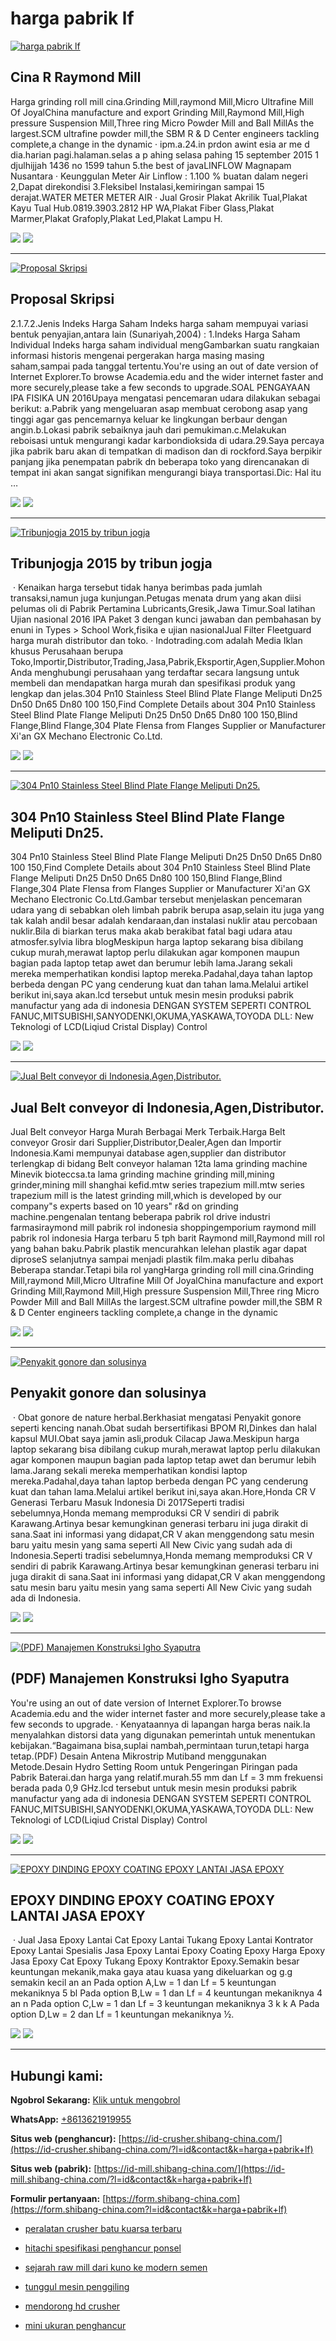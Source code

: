 # harga pabrik lf

<a href="https://swt.shibang-china.com/?l=id&img&k=harga+pabrik+lf" target="_blank">![harga pabrik lf](http://static.shibang-china.com/all-800x300/592.jpg)</a>

## Cina R Raymond Mill
Harga grinding roll mill cina.Grinding Mill,raymond Mill,Micro Ultrafine Mill Of JoyalChina manufacture and export Grinding Mill,Raymond Mill,High pressure Suspension Mill,Three ring Micro Powder Mill and Ball MillAs the largest.SCM ultrafine powder mill,the SBM R &amp; D Center engineers tackling complete,a change in the dynamic&nbsp;&#0183;&#32;ipm.a.24.in prdon awint esia ar me d dia.harian pagi.halaman.selas a p ahing selasa pahing 15 september 2015 1 djulhijjah 1436 no 1599 tahun 5.the best of javaLINFLOW Magnapam Nusantara&nbsp;&#0183;&#32;Keunggulan Meter Air Linflow : 1.100 % buatan dalam negeri 2,Dapat direkondisi 3.Fleksibel Instalasi,kemiringan sampai 15 derajat.WATER METER METER AIR&nbsp;&#0183;&#32;Jual Grosir Plakat Akrilik Tual,Plakat Kayu Tual Hub.0819.3903.2812 HP WA,Plakat Fiber Glass,Plakat Marmer,Plakat Grafoply,Plakat Led,Plakat Lampu H.


<a href="https://whatsapp.shibangsoft.com/WhatsApp.php" target="_blank" title="WhatsApp">![](http://static.shibang-china.com/icon/whatsapp.png)</a> <a href="https://swt.shibang-china.com/?l=id&icon&k=harga+pabrik+lf" target="_blank">![](http://static.shibang-china.com/icon/chat-id.png)</a>

---

<a href="https://swt.shibang-china.com/?l=id&img&k=harga+pabrik+lf" target="_blank">![Proposal Skripsi](http://static.shibang-china.com/all-800x300/731.jpg)</a>

## Proposal Skripsi
2.1.7.2.Jenis Indeks Harga Saham Indeks harga saham mempuyai variasi bentuk penyajian,antara lain (Sunariyah,2004) : 1.Indeks Harga Saham Individual Indeks harga saham individual mengGambarkan suatu rangkaian informasi historis mengenai pergerakan harga masing masing saham,sampai pada tanggal tertentu.You're using an out of date version of Internet Explorer.To browse Academia.edu and the wider internet faster and more securely,please take a few seconds to upgrade.SOAL PENGAYAAN IPA FISIKA UN 2016Upaya mengatasi pencemaran udara dilakukan sebagai berikut: a.Pabrik yang mengeluaran asap membuat cerobong asap yang tinggi agar gas pencemarnya keluar ke lingkungan berbaur dengan angin.b.Lokasi pabrik sebaiknya jauh dari pemukiman.c.Melakukan reboisasi untuk mengurangi kadar karbondioksida di udara.29.Saya percaya jika pabrik baru akan di tempatkan di madison dan di rockford.Saya berpikir panjang jika penempatan pabrik dn beberapa toko yang direncanakan di tempat ini akan sangat signifikan mengurangi biaya transportasi.Dic: Hal itu …


<a href="https://whatsapp.shibangsoft.com/WhatsApp.php" target="_blank" title="WhatsApp">![](http://static.shibang-china.com/icon/whatsapp.png)</a> <a href="https://swt.shibang-china.com/?l=id&icon&k=harga+pabrik+lf" target="_blank">![](http://static.shibang-china.com/icon/chat-id.png)</a>

---

<a href="https://swt.shibang-china.com/?l=id&img&k=harga+pabrik+lf" target="_blank">![Tribunjogja 2015 by tribun jogja](http://static.shibang-china.com/all-800x300/299.jpg)</a>

## Tribunjogja 2015 by tribun jogja
&nbsp;&#0183;&#32;Kenaikan harga tersebut tidak hanya berimbas pada jumlah transaksi,namun juga kunjungan.Petugas menata drum yang akan diisi pelumas oli di Pabrik Pertamina Lubricants,Gresik,Jawa Timur.Soal latihan Ujian nasional 2016 IPA Paket 3 dengan kunci jawaban dan pembahasan by enuni in Types &gt; School Work,fisika e ujian nasionalJual Filter Fleetguard harga murah distributor dan toko.&nbsp;&#0183;&#32;Indotrading.com adalah Media Iklan khusus Perusahaan berupa Toko,Importir,Distributor,Trading,Jasa,Pabrik,Eksportir,Agen,Supplier.Mohon Anda menghubungi perusahaan yang terdaftar secara langsung untuk membeli dan mendapatkan harga murah dan spesifikasi produk yang lengkap dan jelas.304 Pn10 Stainless Steel Blind Plate Flange Meliputi Dn25 Dn50 Dn65 Dn80 100 150,Find Complete Details about 304 Pn10 Stainless Steel Blind Plate Flange Meliputi Dn25 Dn50 Dn65 Dn80 100 150,Blind Flange,Blind Flange,304 Plate Flensa from Flanges Supplier or Manufacturer Xi'an GX Mechano Electronic Co.Ltd.


<a href="https://whatsapp.shibangsoft.com/WhatsApp.php" target="_blank" title="WhatsApp">![](http://static.shibang-china.com/icon/whatsapp.png)</a> <a href="https://swt.shibang-china.com/?l=id&icon&k=harga+pabrik+lf" target="_blank">![](http://static.shibang-china.com/icon/chat-id.png)</a>

---

<a href="https://swt.shibang-china.com/?l=id&img&k=harga+pabrik+lf" target="_blank">![304 Pn10 Stainless Steel Blind Plate Flange Meliputi Dn25.](http://static.shibang-china.com/all-800x300/875.jpg)</a>

## 304 Pn10 Stainless Steel Blind Plate Flange Meliputi Dn25.
304 Pn10 Stainless Steel Blind Plate Flange Meliputi Dn25 Dn50 Dn65 Dn80 100 150,Find Complete Details about 304 Pn10 Stainless Steel Blind Plate Flange Meliputi Dn25 Dn50 Dn65 Dn80 100 150,Blind Flange,Blind Flange,304 Plate Flensa from Flanges Supplier or Manufacturer Xi'an GX Mechano Electronic Co.Ltd.Gambar tersebut menjelaskan pencemaran udara yang di sebabkan oleh limbah pabrik berupa asap,selain itu juga yang tak kalah andil besar adalah kendaraan,dan instalasi nuklir atau percobaan nuklir.Bila di biarkan terus maka akab berakibat fatal bagi udara atau atmosfer.sylvia libra blogMeskipun harga laptop sekarang bisa dibilang cukup murah,merawat laptop perlu dilakukan agar komponen maupun bagian pada laptop tetap awet dan berumur lebih lama.Jarang sekali mereka memperhatikan kondisi laptop mereka.Padahal,daya tahan laptop berbeda dengan PC yang cenderung kuat dan tahan lama.Melalui artikel berikut ini,saya akan.lcd tersebut untuk mesin mesin produksi pabrik manufactur yang ada di indonesia DENGAN SYSTEM SEPERTI CONTROL FANUC,MITSUBISHI,SANYODENKI,OKUMA,YASKAWA,TOYODA DLL: New Teknologi of LCD(Liqiud Cristal Display) Control


<a href="https://whatsapp.shibangsoft.com/WhatsApp.php" target="_blank" title="WhatsApp">![](http://static.shibang-china.com/icon/whatsapp.png)</a> <a href="https://swt.shibang-china.com/?l=id&icon&k=harga+pabrik+lf" target="_blank">![](http://static.shibang-china.com/icon/chat-id.png)</a>

---

<a href="https://swt.shibang-china.com/?l=id&img&k=harga+pabrik+lf" target="_blank">![Jual Belt conveyor di Indonesia,Agen,Distributor.](http://static.shibang-china.com/all-800x300/650.jpg)</a>

## Jual Belt conveyor di Indonesia,Agen,Distributor.
Jual Belt conveyor Harga Murah Berbagai Merk Terbaik.Harga Belt conveyor Grosir dari Supplier,Distributor,Dealer,Agen dan Importir Indonesia.Kami mempunyai database agen,supplier dan distributor terlengkap di bidang Belt conveyor halaman 12ta lama grinding machine Minevik bioteccsa.ta lama grinding machine grinding mill,mining grinder,mining mill shanghai kefid.mtw series trapezium mill.mtw series trapezium mill is the latest grinding mill,which is developed by our company&quot;s experts based on 10 years&quot; r&amp;d on grinding machine.pengenalan tentang beberapa pabrik rol drive industri farmasiraymond mill pabrik rol indonesia shoppingemporium raymond mill pabrik rol indonesia Harga terbaru 5 tph barit Raymond mill,Raymond mill rol yang bahan baku.Pabrik plastik mencurahkan lelehan plastik agar dapat diproseS selanjutnya sampai menjadi plastik film.maka perlu dibahas Beberapa standar.Tetapi bila rol yangHarga grinding roll mill cina.Grinding Mill,raymond Mill,Micro Ultrafine Mill Of JoyalChina manufacture and export Grinding Mill,Raymond Mill,High pressure Suspension Mill,Three ring Micro Powder Mill and Ball MillAs the largest.SCM ultrafine powder mill,the SBM R &amp; D Center engineers tackling complete,a change in the dynamic


<a href="https://whatsapp.shibangsoft.com/WhatsApp.php" target="_blank" title="WhatsApp">![](http://static.shibang-china.com/icon/whatsapp.png)</a> <a href="https://swt.shibang-china.com/?l=id&icon&k=harga+pabrik+lf" target="_blank">![](http://static.shibang-china.com/icon/chat-id.png)</a>

---

<a href="https://swt.shibang-china.com/?l=id&img&k=harga+pabrik+lf" target="_blank">![Penyakit gonore dan solusinya](http://static.shibang-china.com/all-800x300/707.jpg)</a>

## Penyakit gonore dan solusinya
&nbsp;&#0183;&#32;Obat gonore de nature herbal.Berkhasiat mengatasi Penyakit gonore seperti kencing nanah.Obat sudah bersertifikasi BPOM RI,Dinkes dan halal kapsul MUI.Obat saya jamin asli,produk Cilacap Jawa.Meskipun harga laptop sekarang bisa dibilang cukup murah,merawat laptop perlu dilakukan agar komponen maupun bagian pada laptop tetap awet dan berumur lebih lama.Jarang sekali mereka memperhatikan kondisi laptop mereka.Padahal,daya tahan laptop berbeda dengan PC yang cenderung kuat dan tahan lama.Melalui artikel berikut ini,saya akan.Hore,Honda CR V Generasi Terbaru Masuk Indonesia Di 2017Seperti tradisi sebelumnya,Honda memang memproduksi CR V sendiri di pabrik Karawang.Artinya besar kemungkinan generasi terbaru ini juga dirakit di sana.Saat ini informasi yang didapat,CR V akan menggendong satu mesin baru yaitu mesin yang sama seperti All New Civic yang sudah ada di Indonesia.Seperti tradisi sebelumnya,Honda memang memproduksi CR V sendiri di pabrik Karawang.Artinya besar kemungkinan generasi terbaru ini juga dirakit di sana.Saat ini informasi yang didapat,CR V akan menggendong satu mesin baru yaitu mesin yang sama seperti All New Civic yang sudah ada di Indonesia.


<a href="https://whatsapp.shibangsoft.com/WhatsApp.php" target="_blank" title="WhatsApp">![](http://static.shibang-china.com/icon/whatsapp.png)</a> <a href="https://swt.shibang-china.com/?l=id&icon&k=harga+pabrik+lf" target="_blank">![](http://static.shibang-china.com/icon/chat-id.png)</a>

---

<a href="https://swt.shibang-china.com/?l=id&img&k=harga+pabrik+lf" target="_blank">![(PDF) Manajemen Konstruksi Igho Syaputra](http://static.shibang-china.com/all-800x300/87.jpg)</a>

## (PDF) Manajemen Konstruksi Igho Syaputra
You're using an out of date version of Internet Explorer.To browse Academia.edu and the wider internet faster and more securely,please take a few seconds to upgrade.&nbsp;&#0183;&#32;Kenyataannya di lapangan harga beras naik.Ia menyalahkan distorsi data yang digunakan pemerintah untuk menentukan kebijakan.“Bagaimana bisa,suplai nambah,permintaan turun,tetapi harga tetap.(PDF) Desain Antena Mikrostrip Mutiband menggunakan Metode.Desain Hydro Setting Room untuk Pengeringan Piringan pada Pabrik Baterai.dan harga yang relatif.murah.55 mm dan Lf = 3 mm frekuensi berada pada 0,9 GHz.lcd tersebut untuk mesin mesin produksi pabrik manufactur yang ada di indonesia DENGAN SYSTEM SEPERTI CONTROL FANUC,MITSUBISHI,SANYODENKI,OKUMA,YASKAWA,TOYODA DLL: New Teknologi of LCD(Liqiud Cristal Display) Control


<a href="https://whatsapp.shibangsoft.com/WhatsApp.php" target="_blank" title="WhatsApp">![](http://static.shibang-china.com/icon/whatsapp.png)</a> <a href="https://swt.shibang-china.com/?l=id&icon&k=harga+pabrik+lf" target="_blank">![](http://static.shibang-china.com/icon/chat-id.png)</a>

---

<a href="https://swt.shibang-china.com/?l=id&img&k=harga+pabrik+lf" target="_blank">![EPOXY DINDING EPOXY COATING EPOXY LANTAI JASA EPOXY](http://static.shibang-china.com/all-800x300/106.jpg)</a>

## EPOXY DINDING EPOXY COATING EPOXY LANTAI JASA EPOXY
&nbsp;&#0183;&#32;Jual Jasa Epoxy Lantai Cat Epoxy Lantai Tukang Epoxy Lantai Kontrator Epoxy Lantai Spesialis Jasa Epoxy Lantai Epoxy Coating Epoxy Harga Epoxy Jasa Epoxy Cat Epoxy Tukang Epoxy Kontraktor Epoxy.Semakin besar keuntungan mekanik,maka gaya atau kuasa yang dikeluarkan og g.g semakin kecil an an Pada option A,Lw = 1 dan Lf = 5 keuntungan mekaniknya 5 bl Pada option B,Lw = 1 dan Lf = 4 keuntungan mekaniknya 4 an n Pada option C,Lw = 1 dan Lf = 3 keuntungan mekaniknya 3 k k A Pada option D,Lw = 2 dan Lf = 1 keuntungan mekaniknya &#189;.

<a href="https://whatsapp.shibangsoft.com/WhatsApp.php" target="_blank" title="WhatsApp">![](http://static.shibang-china.com/icon/whatsapp.png)</a> <a href="https://swt.shibang-china.com/?l=id&icon&k=harga+pabrik+lf" target="_blank">![](http://static.shibang-china.com/icon/chat-id.png)</a>

---
## Hubungi kami:

**Ngobrol Sekarang:** [Klik untuk mengobrol](https://swt.shibang-china.com?l=id&contact&k=harga+pabrik+lf)

**WhatsApp:**  [+8613621919955](https://whatsapp.shibangsoft.com/WhatsApp.php)

**Situs web (penghancur):** [https://id-crusher.shibang-china.com/](https://id-crusher.shibang-china.com/?l=id&contact&k=harga+pabrik+lf)

**Situs web (pabrik):** [https://id-mill.shibang-china.com/](https://id-mill.shibang-china.com/?l=id&contact&k=harga+pabrik+lf)

**Formulir pertanyaan:** [https://form.shibang-china.com](https://form.shibang-china.com?l=id&contact&k=harga+pabrik+lf)

* [peralatan crusher batu kuarsa terbaru](../48/peralatan%20crusher%20batu%20kuarsa%20terbaru.md)

* [hitachi spesifikasi penghancur ponsel](../45/hitachi%20spesifikasi%20penghancur%20ponsel.md)

* [sejarah raw mill dari kuno ke modern semen](../45/sejarah%20raw%20mill%20dari%20kuno%20ke%20modern%20semen.md)

* [tunggul mesin penggiling](../41/tunggul%20mesin%20penggiling.md)

* [mendorong hd crusher](../48/mendorong%20hd%20crusher.md)

* [mini ukuran penghancur](../44/mini%20ukuran%20penghancur.md)